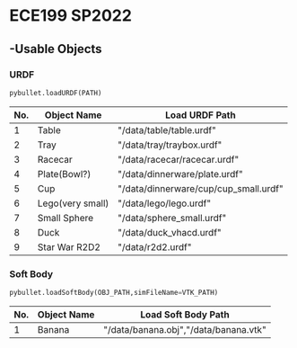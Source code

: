 # ECE199 SP2022

## -Usable Objects
### URDF
```python
pybullet.loadURDF(PATH)
```
|No.|Object Name|Load URDF Path|
|----|---|----|
|1|Table|"/data/table/table.urdf"|
|2|Tray|"/data/tray/traybox.urdf"|
|3|Racecar|"/data/racecar/racecar.urdf"|
|4|Plate(Bowl?)|"/data/dinnerware/plate.urdf"|
|5|Cup|"/data/dinnerware/cup/cup_small.urdf"|
|6|Lego(very small)|"/data/lego/lego.urdf"|
|7|Small Sphere|"/data/sphere_small.urdf"|
|8|Duck|"/data/duck_vhacd.urdf"|
|9|Star War R2D2|"/data/r2d2.urdf"|

### Soft Body
```python
pybullet.loadSoftBody(OBJ_PATH,simFileName=VTK_PATH)
```
|No.|Object Name|Load Soft Body Path|
|----|---|----|
|1|Banana|"/data/banana.obj","/data/banana.vtk"|
